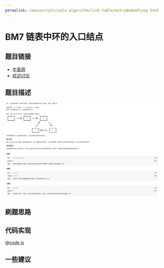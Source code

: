 ```yaml
---
permalink: /manuscripts/solo-algorithm/link-table/entryNodeOfLoop.html
---
```

# BM7 链表中环的入口结点




## 题目链接

- [牛客网](https://www.nowcoder.com/share/jump/8484115461694593953358)
- [欢迎讨论]()

## 题目描述

![反转链表.png](../images/entryNodeOfLoop.png)



## 刷题思路

## 代码实现

@[code js](@code/algorithm/interview-101/entryNodeOfLoop.js)


## 一些建议